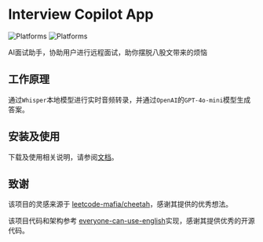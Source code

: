 # Interview Copilot App

![Platforms](https://img.shields.io/badge/platform-macOS%20(ARM)-blue)
![Platforms](https://img.shields.io/badge/platform-Windows%20-blue)

AI面试助手，协助用户进行远程面试，助你摆脱八股文带来的烦恼

## 工作原理

通过`Whisper`本地模型进行实时音频转录，并通过`OpenAI`的`GPT-4o-mini`模型生成答案。

## 安装及使用

下载及使用相关说明，请参阅[文档](./docs/安装及使用.md)。

## 致谢

该项目的灵感来源于 [leetcode-mafia/cheetah](https://github.com/leetcode-mafia/cheetah)，感谢其提供的优秀想法。

该项目代码和架构参考 [everyone-can-use-english](https://github.com/ZuodaoTech/everyone-can-use-english)实现，感谢其提供优秀的开源代码。
